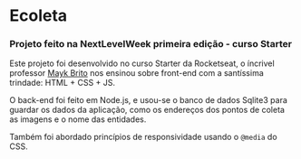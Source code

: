 # Ecoleta

### Projeto feito na NextLevelWeek primeira edição - curso Starter


Este projeto foi desenvolvido no curso Starter da Rocketseat, o íncrivel professor [Mayk Brito](https://github.com/maykbrito) nos ensinou sobre front-end com a santíssima trindade: HTML + CSS + JS.

O back-end foi feito em Node.js, e usou-se o banco de dados Sqlite3 para guardar os dados da aplicação, como os endereços dos pontos de coleta as imagens e o nome das entidades.

Também foi abordado princípios de responsividade usando o ```@media``` do CSS.

